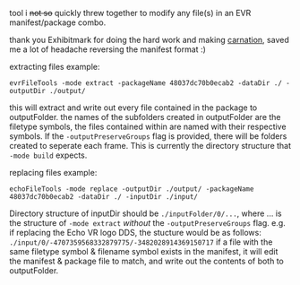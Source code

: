 tool i ~~not so~~ quickly threw together to modify any file(s) in an EVR manifest/package combo.

thank you Exhibitmark for doing the hard work and making [carnation](https://github.com/Exhibitmark/carnation), saved me a lot of headache reversing the manifest format :)



extracting files example:
```
evrFileTools -mode extract -packageName 48037dc70b0ecab2 -dataDir ./ -outputDir ./output/
```
this will extract and write out every file contained in the package to outputFolder.
the names of the subfolders created in outputFolder are the filetype symbols, the files contained within are named with their respective symbols.
If the `-outputPreserveGroups` flag is provided, there will be folders created to seperate each frame. This is currently the directory structure that `-mode build` expects.


replacing files example:
```
echoFileTools -mode replace -outputDir ./output/ -packageName 48037dc70b0ecab2 -dataDir ./ -inputDir ./input/
```
Directory structure of inputDir should be `./inputFolder/0/...`, where ... is the structure of `-mode extract` *without* the `-outputPreserveGroups` flag.
e.g. if replacing the Echo VR logo DDS, the stucture would be as follows: `./input/0/-4707359568332879775/-3482028914369150717`
if a file with the same filetype symbol & filename symbol exists in the manifest, it will edit the manifest & package file to match, and write out the contents of both to outputFolder.
